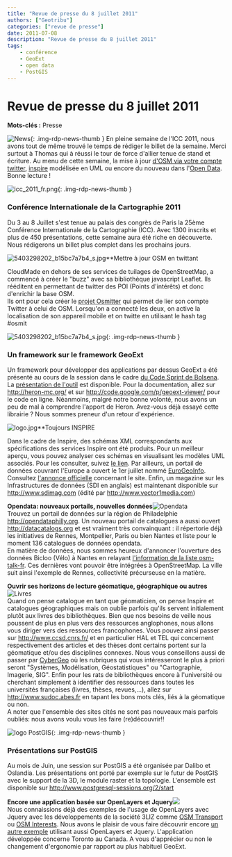 ```yaml
---
title: "Revue de presse du 8 juillet 2011"
authors: ["Geotribu"]
categories: ["revue de presse"]
date: 2011-07-08
description: "Revue de presse du 8 juillet 2011"
tags:
    - conférence
    - GeoExt
    - open data
    - PostGIS
---
```


# Revue de presse du 8 juillet 2011

**Mots-clés :** Presse

![News](https://cdn.geotribu.fr/img/internal/icons-rdp-news/news.png "Icône news générique"){: .img-rdp-news-thumb }
En pleine semaine de l'ICC 2011, nous avons tout de même trouvé le temps de rédiger le billet de la semaine. Merci surtout à Thomas qui à réussi le tour de force d'allier tenue de stand et écriture. Au menu de cette semaine, la mise à jour [d'OSM via votre compte twitter](#osm_twitter), [inspire](#inspire) modélisée en UML ou encore du nouveau dans l'[Open Data](#opendata). Bonne lecture !

 ![icc_2011_fr.png](http://geotribu.net/sites/default/files/Tuto/img/Blog/divers/icc_2011_fr.png){: .img-rdp-news-thumb }

### Conférence Internationale de la Cartographie 2011

 Du 3 au 8 Juillet s'est tenue au palais des congrès de Paris la 25ème Conférence Internationale de la Cartographie (ICC). Avec 1300 inscrits et plus de 450 présentations, cette semaine aura été riche en découverte. Nous rédigerons un billet plus complet dans les prochains jours.

 ![5403298202_b15bc7a7b4_s.jpg](http://geotribu.net/sites/default/files/Tuto/img/Blog/divers/5403298202_b15bc7a7b4_s.jpg)**Mettre à jour OSM en twittant

 CloudMade en dehors de ses services de tuilages de OpenStreetMap, a commencé à créer le "buzz" avec sa bibliothèque javascript Leaflet. Ils rééditent en permettant de twitter des POI (Points d'intérêts) et donc d'enrichir la base OSM.  
 Ils ont pour cela créer le [projet Osmitter](http://www.osmitter.com/) qui permet de lier son compte Twitter à celui de OSM. Lorsqu'on a connecté les deux, on active la localisation de son appareil mobile et on twitte en utilisant le hash tag #osmit

 ![5403298202_b15bc7a7b4_s.jpg](https://cdn.geotribu.fr/img/logos-icones/logiciels_librairies/geoext.png){: .img-rdp-news-thumb }

### Un framework sur le framework GeoExt

 Un framework pour développer des applications par dessus GeoExt a été présenté au cours de la session dans le cadre [du Code Sprint de Bolsena](http://wiki.osgeo.org/wiki/Bolsena_Code_Sprint_2011). La [présentation de l'outil](http://www.justobjects.nl/jo/assets/presentation/bolsena-2011-heron/) est disponible. Pour la documentation, allez sur <http://heron-mc.org/> et sur <http://code.google.com/p/geoext-viewer/> pour le code en ligne. Néanmoins, malgré notre bonne volonté, nous avons un peu de mal à comprendre l'apport de Heron. Avez-vous déjà essayé cette librairie ? Nous sommes preneur d'un retour d'expérience.

 ![logo.jpg](https://cdn.geotribu.fr/img/logos-icones/divers/inspire_super.png)**Toujours INSPIRE

 Dans le cadre de Inspire, des schémas XML correspondants aux spécifications des services Inspire ont été produits. Pour un meilleur aperçu, vous pouvez analyser ces schémas en visualisant les modèles UML associés. Pour les consulter, suivez [le lien](http://inspire-twg.jrc.ec.europa.eu/inspire-model/). Par ailleurs, un portail de données couvrant l'Europe a ouvert le 1er juillet nommé [EuroGeoInfo](http://www.eurogeoinfo.eu). Consultez [l'annonce officielle](http://www.eurogeographics.org/news/eurogeoinfo-opens-window) concernant le site. Enfin, un magazine sur les Infrastructures de données (SDI en anglais) est maintenant disponible sur <http://www.sdimag.com> (édité par <http://www.vector1media.com>)

 **Opendata: nouveaux portails, nouvelles données**![Opendata](https://cdn.geotribu.fr/img/logos-icones/divers/opendata.jpg)  
 Trouvez un portail de données sur la région de Philadelphie <http://opendataphilly.org>. Un nouveau portail de catalogues a aussi ouvert <http://datacatalogs.org> et est vraiment très convainquant : il répertorie déjà les initiatives de Rennes, Montpellier, Paris ou bien Nantes et liste pour le moment 136 catalogues de données opendata.  
 En matière de données, nous sommes heureux d'annoncer l'ouverture des données Bicloo (Vélo) à Nantes en relayant [l'information de la liste osm-talk-fr](http://lists.openstreetmap.org/pipermail/talk-fr/2011-July/033848.html). Ces dernières vont pouvoir être intégrées à OpenStreetMap. La ville suit ainsi l'exemple de Rennes, collectivité précurseuse en la matière.

 **Ouvrir ses horizons de lecture géomatique, géographique ou autres**![Livres](https://cdn.geotribu.fr/img/internal/icons-rdp-news/journalisme.png)  
 Quand on pense catalogue en tant que géomaticien, on pense Inspire et catalogues géographiques mais on oublie parfois qu'ils servent initialement plutôt aux livres des bibliothèques. Bien que nos besoins de veille nous poussent de plus en plus vers des ressources anglophones, nous allons vous diriger vers des ressources francophones. Vous pouvez ainsi passer sur <http://www.ccsd.cnrs.fr/> et en particulier HAL et TEL qui concernent respectivement des articles et des thèses dont certains portent sur la géomatique et/ou des disciplines connexes. Nous vous conseillons aussi de passer par [CyberGeo](http://cybergeo.revues.org/) où les rubriques qui vous intéresseront le plus à priori seront "Systèmes, Modélisation, Géostatistiques" ou "Cartographie, Imagerie, SIG". Enfin pour les rats de bibliothèques encore à l'université ou cherchant simplement à identifier des ressources dans toutes les universités françaises (livres, thèses, revues,...), allez sur <http://www.sudoc.abes.fr> en tapant les bons mots clés, liés à la géomatique ou non.  
 A noter que l'ensemble des sites cités ne sont pas nouveaux mais parfois oubliés: nous avons voulu vous les faire (re)découvrir!!

 ![logo PostGIS](https://cdn.geotribu.fr/img/logos-icones/logiciels_librairies/postgis.png "PostGIS"){: .img-rdp-news-thumb }

### Présentations sur PostGIS

 Au mois de Juin, une session sur PostGIS a été organisée par Dalibo et Oslandia. Les présentations ont porté par exemple sur le futur de PostGIS avec le support de la 3D, le module raster et la topologie. L'ensemble est disponible sur <http://www.postgresql-sessions.org/2/start>

 **Encore une application basée sur OpenLayers et Jquery**![](https://cdn.geotribu.fr/img/internal/icons-rdp-news/world.png)  
 Nous connaissions déjà des exemples de l'usage de OpenLayers avec Jquery avec les développements de la société 3LIZ comme [OSM Transport](http://3liz.fr/public/osmtransport/) ou [OSM Interests](http://178.32.101.237/osminterest/). Nous avons le plaisir de vous faire découvrir encore [un autre exemple](http://map.toronto.ca/wellbeing/) utilisant aussi OpenLayers et Jquery. L'application développée concerne Toronto au Canada. A vous d'apprécier ou non le changement d'ergonomie par rapport au plus habituel GeoExt.
